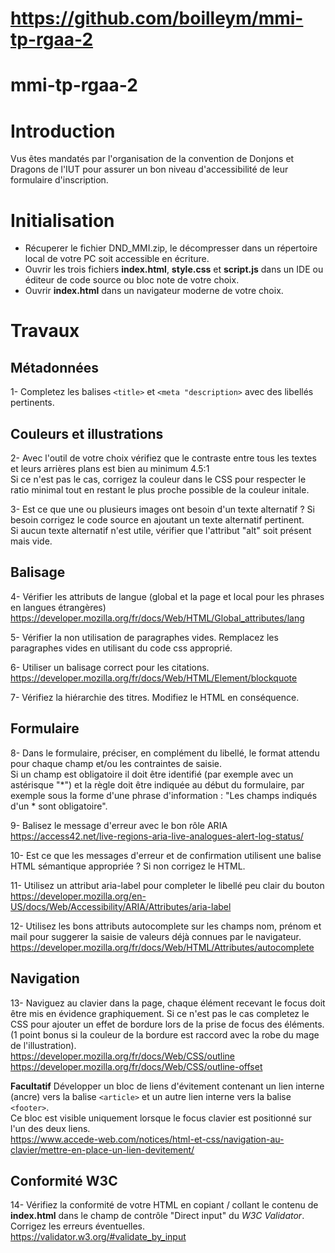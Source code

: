 # https://github.com/boilleym/mmi-tp-rgaa-2

# mmi-tp-rgaa-2

# Introduction
Vus êtes mandatés par l'organisation de la convention de Donjons et Dragons de l'IUT pour assurer un bon niveau d'accessibilité de leur formulaire d'inscription.

# Initialisation
+ Récuperer le fichier DND_MMI.zip, le décompresser dans un répertoire local de votre PC soit accessible en écriture. 
+ Ouvrir les trois fichiers **index.html**, **style.css** et **script.js** dans un IDE ou éditeur de code source ou bloc note de votre choix.
+ Ouvrir **index.html** dans un navigateur moderne de votre choix.

# Travaux

## Métadonnées
1- Completez les balises `<title>` et `<meta "description>` avec des libellés pertinents.

## Couleurs et illustrations
2- Avec l'outil de votre choix vérifiez que le contraste entre tous les textes et leurs arrières plans est bien au minimum 4.5:1<br />
Si ce n'est pas le cas, corrigez la couleur dans le CSS pour respecter le ratio minimal tout en restant le plus proche possible de la couleur initale.

3- Est ce que une ou plusieurs images ont besoin d'un texte alternatif ? Si besoin corrigez le code source en ajoutant un texte alternatif pertinent.<br />
Si aucun texte alternatif n'est utile, vérifier que l'attribut "alt" soit présent mais vide.

## Balisage 
4- Vérifier les attributs de langue (global et la page et local pour les phrases en langues étrangères)<br />
https://developer.mozilla.org/fr/docs/Web/HTML/Global_attributes/lang

5- Vérifier la non utilisation de paragraphes vides. Remplacez les paragraphes vides en utilisant du code css approprié.

6- Utiliser un balisage correct pour les citations.<br />
https://developer.mozilla.org/fr/docs/Web/HTML/Element/blockquote

7- Vérifiez la hiérarchie des titres. Modifiez le HTML en conséquence.

## Formulaire

8- Dans le formulaire, préciser, en complément du libellé, le format attendu pour chaque champ et/ou les contraintes de saisie.<br />
Si un champ est obligatoire il doit être identifié (par exemple avec un astérisque "*") et la règle doit être indiquée au début du formulaire, par exemple sous la forme d'une phrase d'information : "Les champs indiqués d'un * sont obligatoire".

9- Balisez le message d'erreur avec le bon rôle ARIA<br />
https://access42.net/live-regions-aria-live-analogues-alert-log-status/

10- Est ce que les messages d'erreur et de confirmation utilisent une balise HTML sémantique appropriée ? Si non corrigez le HTML.

11- Utilisez un attribut aria-label pour completer le libellé peu clair du bouton<br />
https://developer.mozilla.org/en-US/docs/Web/Accessibility/ARIA/Attributes/aria-label

12- Utilisez les bons attributs autocomplete sur les champs nom, prénom et mail pour suggerer la saisie de valeurs déjà connues par le navigateur.<br />
https://developer.mozilla.org/fr/docs/Web/HTML/Attributes/autocomplete

## Navigation 

13- Naviguez au clavier dans la page, chaque élément recevant le focus doit être mis en évidence graphiquement. Si ce n'est pas le cas completez le CSS pour ajouter un effet de bordure lors de la prise de focus des éléments. (1 point bonus si la couleur de la bordure est raccord avec la robe du mage de l'illustration).<br />
https://developer.mozilla.org/fr/docs/Web/CSS/outline<br />
https://developer.mozilla.org/fr/docs/Web/CSS/outline-offset

**Facultatif** Développer un bloc de liens d'évitement contenant un lien interne (ancre) vers la balise `<article>` et un autre lien interne vers la balise `<footer>`.<br />
Ce bloc est visible uniquement lorsque le focus clavier est positionné sur l'un des deux liens.<br />
https://www.accede-web.com/notices/html-et-css/navigation-au-clavier/mettre-en-place-un-lien-devitement/

## Conformité W3C
14- Vérifiez la conformité de votre HTML en copiant / collant le contenu de **index.html** dans le champ de contrôle "Direct input" du *W3C Validator*.<br />
Corrigez les erreurs éventuelles.<br />
https://validator.w3.org/#validate_by_input






